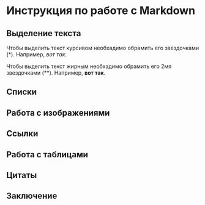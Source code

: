 # Инструкция по работе с Markdown
## Выделение текста

Чтобы выделить текст курсивом необхадимо обрамить его звездочками (*). Например, *вот так*.

Чтобы выделить текст жирным необхадимо обрамить его 2мя звездочками (**). Например, **вот так**.



## Списки  
## Работа с изображениями
## Ссылки
## Работа с таблицами
## Цитаты
## Заключение